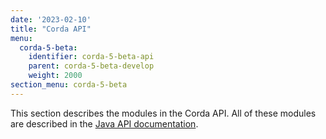 ```yaml
---
date: '2023-02-10'
title: "Corda API"
menu:
  corda-5-beta:
    identifier: corda-5-beta-api
    parent: corda-5-beta-develop
    weight: 2000
section_menu: corda-5-beta
---
```

This section describes the modules in the Corda API. All of these modules are described in the <a href="/en/api-ref/corda/5.0-beta/java/index.html" target="_blank">Java API documentation</a>. 
